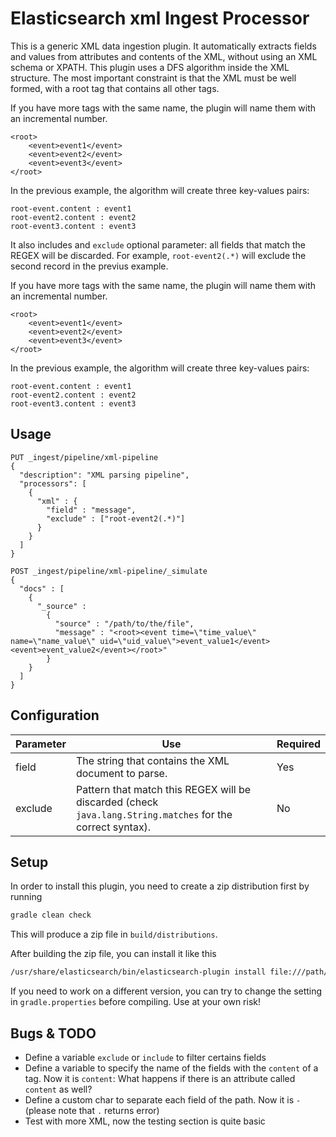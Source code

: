 # Elasticsearch xml Ingest Processor

This is a generic XML data ingestion plugin.
It automatically extracts fields and values from attributes and contents of the XML, without using an XML schema or XPATH.
This plugin uses a DFS algorithm inside the XML structure.
The most important constraint is that the XML must be well formed, with a root tag that contains all other tags.

If you have more tags with the same name, the plugin will name them with an incremental number.
```
<root>
    <event>event1</event>
    <event>event2</event>
    <event>event3</event>
</root>
```
In the previous example, the algorithm will create three key-values pairs:
```
root-event.content : event1
root-event2.content : event2
root-event3.content : event3
```
It also includes and `exclude` optional parameter: all fields that match the REGEX will be discarded. For example, `root-event2(.*)` will exclude the second record in the previus example.

If you have more tags with the same name, the plugin will name them with an incremental number.
```
<root>
    <event>event1</event>
    <event>event2</event>
    <event>event3</event>
</root>
```
In the previous example, the algorithm will create three key-values pairs:
```
root-event.content : event1
root-event2.content : event2
root-event3.content : event3
```

## Usage


```
PUT _ingest/pipeline/xml-pipeline
{
  "description": "XML parsing pipeline",
  "processors": [
    {
      "xml" : {
        "field" : "message",
        "exclude" : ["root-event2(.*)"]
      }
    }
  ]
}

POST _ingest/pipeline/xml-pipeline/_simulate
{
  "docs" : [
    {
      "_source" :
        {
          "source" : "/path/to/the/file",
          "message" : "<root><event time=\"time_value\" name=\"name_value\" uid=\"uid_value\">event_value1</event><event>event_value2</event></root>"
        }
    }
  ]
}
```

## Configuration

| Parameter | Use | Required |
| --- | --- | --- |
| field   | The string that contains the XML document to parse. | Yes |
| exclude | Pattern that match this REGEX will be discarded (check `java.lang.String.matches` for the correct syntax). | No |

## Setup

In order to install this plugin, you need to create a zip distribution first by running

```bash
gradle clean check
```

This will produce a zip file in `build/distributions`.

After building the zip file, you can install it like this

```bash
/usr/share/elasticsearch/bin/elasticsearch-plugin install file:///path/to/ingest-xml/build/distribution/ingest-xml-5.2.2.zip
```

If you need to work on a different version, you can try to change the setting in `gradle.properties` before compiling. Use at your own risk!

## Bugs & TODO

* Define a variable `exclude` or `include` to filter certains fields
* Define a variable to specify the name of the fields with the `content` of a tag. Now it is `content`: What happens if there is an attribute called `content` as well?
* Define a custom char to separate each field of the path. Now it is `-` (please note that `.` returns error)
* Test with more XML, now the testing section is quite basic

